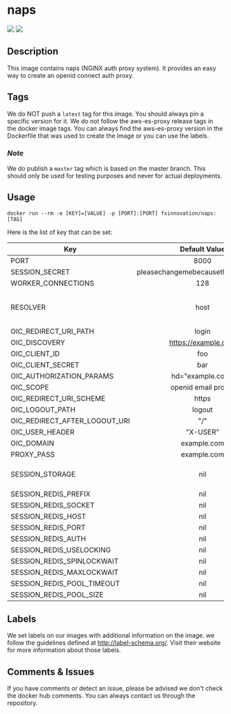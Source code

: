 # naps
[![](https://images.microbadger.com/badges/version/fxinnovation/naps.svg)](https://microbadger.com/images/fxinnovation/naps "Get your own version badge on microbadger.com") [![](https://images.microbadger.com/badges/image/fxinnovation/naps.svg)](https://microbadger.com/images/fxinnovation/naps "Get your own image badge on microbadger.com")
## Description
This image contains naps (NGINX auth proxy system). It provides an easy way to create an openid connect auth proxy.

## Tags
We do NOT push a `latest` tag for this image. You should always pin a specific version for it.
We do not follow the aws-es-proxy release tags in the docker image tags. You can always find the aws-es-proxy version in the Dockerfile that was used to create the image or you can use the labels.

### *Note*
We do publish a `master` tag which is based on the master branch. This should only be used for testing purposes and never for actual deployments.

## Usage
```docker run --rm -e [KEY]=[VALUE] -p [PORT]:[PORT] fxinnovation/naps:[TAG]```

Here is the list of key that can be set:

| Key | Default Value | Type |
|-----|:-------------:|:----:|
| PORT | 8000 | String |
| SESSION_SECRET | pleasechangemebecausethisisimportant | String |
| WORKER_CONNECTIONS | 128 | String |
| RESOLVER | host | String "host" of an IP address |
| OIC_REDIRECT_URI_PATH | login | String |
| OIC_DISCOVERY | https://example.com | String |
| OIC_CLIENT_ID | foo | String |
| OIC_CLIENT_SECRET | bar | String |
| OIC_AUTHORIZATION_PARAMS | hd=\"example.com\" | String |
| OIC_SCOPE | openid email profile | String |
| OIC_REDIRECT_URI_SCHEME | https | String |
| OIC_LOGOUT_PATH | logout | String |
| OIC_REDIRECT_AFTER_LOGOUT_URI | "/" | String |
| OIC_USER_HEADER | "X-USER" | String |
| OIC_DOMAIN | example.com | String |
| PROXY_PASS | example.com | String |
| SESSION_STORAGE | nil | "cookie" or "redis" |
| SESSION_REDIS_PREFIX | nil | String |
| SESSION_REDIS_SOCKET | nil | String |
| SESSION_REDIS_HOST | nil | String |
| SESSION_REDIS_PORT | nil | String |
| SESSION_REDIS_AUTH | nil | String |
| SESSION_REDIS_USELOCKING | nil | String |
| SESSION_REDIS_SPINLOCKWAIT | nil | String |
| SESSION_REDIS_MAXLOCKWAIT | nil | String |
| SESSION_REDIS_POOL_TIMEOUT | nil | String |
| SESSION_REDIS_POOL_SIZE | nil | String |

## Labels
We set labels on our images with additional information on the image. we follow the guidelines defined at http://label-schema.org/. Visit their website for more information about those labels.

## Comments & Issues
If you have comments or detect an issue, please be advised we don't check the docker hub comments. You can always contact us through the repository.
